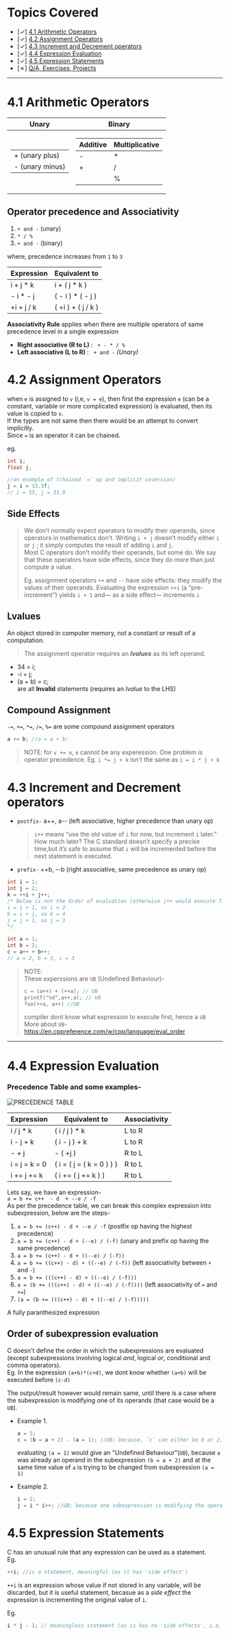 # Topics Covered
- [&check;] [4.1 Arithmetic Operators](#41-arithmetic-operators)
- [&check;] [4.2 Assignment Operators](#42-assignment-operators)
- [&check;] [4.3 Increment and Decrement operators](#43-increment-and-decrement-operators)
- [&check;] [4.4 Expression Evaluation](#44-expression-evaluation)
- [&check;] [4.5 Expression Statements](#45-expression-statements)
- [&cross;] [Q/A, Exercises, Projects](#)

<hr>

# 4.1 Arithmetic Operators
| Unary                                                                                              | Binary                                                                                                                                                                                         |
| -------------------------------------------------------------------------------------------------- | ---------------------------------------------------------------------------------------------------------------------------------------------------------------------------------------------- |
| <table> <tbody><tr><td> + (unary plus)</td></tr> <tr><td>- (unary minus)</td></tr></tbody></table> | <table> <thead> <tr> <th>Additive</th><th> Multiplicative </th> </tr> </thead> <tbody><tr><td>-</td><td>*</td></tr> <tr><td>+</td><td>/</td></tr> <tr><td></td><td>%</td></tr></tbody></table> |

## Operator precedence and Associativity
1. `+ and -` (unary)  
2. `* / %`
3. `+ and -` (binary)

where, precedence increases from `1` to `3` 

| Expression | Equivalent to      |
| ---------- | ------------------ |
| i + j * k  | i + ( j * k )      |
| - i * - j  | ( - i ) * ( - j )  |
| +i + j / k | ( +i ) + ( j / k ) |

**Associativity Rule** applies when there are multiple operators of same precedence level in a single expression

- **Right associative (R to L)** : ` + - * / %`
- **Left associative (L to R)** : ` + and -` *(Unary)*


# 4.2 Assignment Operators
when `e` is assigned to `v` (i,e, `v = e`), then first the expression `e` (can be a constant, variable or more complicated expression) is evaluated, then its value is copied to `v`.  
If the types are not same then there would be an attempt to convert implicitly.  
Since `=` is an operator it can be chained.

eg.
```c
int i;
float j;

//an example of (chained `=` op and implicit coversion)
j = i = 33.3f;
// i = 33, j = 33.0
```

## Side Effects
>We don’t normally expect operators to modify their operands, since operators in
mathematics don't. Writing `i + j` doesn’t modify either `i` or `j` ; it simply computes the result of adding `i` and `j`.  
Most C operators don’t modify their operands, but some do. We say that these operators have side effects, since they do more than just compute a value. 
> 
>Eg. assignment operators `++` and `--` have
side effects: they modify the values of their operands. Evaluating the expression
`++i` (a “pre-increment”) yields `i + 1` and— as a side effect— increments `i`

## Lvalues
An object stored in computer memory, not a constant or result of a computation.
> The assignment operator requires an ***lvalues*** as its left operand.

- 34 = i;
- -i = j;
- (a + b) = c;  
are all **Invalid** statements (requires an *lvalue* to the LHS)

## Compound Assignment 
`-=`, `+=`, `*=`, `/=`, `%=` are some compound assignment operators

```c
a += b; //a = a + b;
```
>NOTE: for `v += e`, `e` cannot be any experession. One problem is operator precedence. Eg. `i *= j + k` isn't the same as `i = i * j + k`


# 4.3 Increment and Decrement operators
- `postfix-` a++, a-- (left associative, higher precedence than unary op)
    > `i++` means “use the old value of `i` for now, but increment `i` later.” How much later? The C standard doesn’t specify a precise time,but it’s safe to assume that `i` will be incremented before the next statement is executed.
- `prefix-` ++b, --b (right associative, same precedence as unary op)
```c
int i = 1;
int j = 2;
k = ++i + j++;
/* Below is not the Order of evaluation (otherwise j++ would execute first in the statement)-
i = i + 1, so i = 2
k = i + j, so k = 4
j = j + 1, so j = 3
*/

int a = 1;
int b = 2;
c = a++ + b++;
// a = 2, b = 3, c = 3
```
> NOTE:   
> These experssions are `UB` (Undefined Behaviour)- 
> ```c
> c = (a++) + (++a); // UB
> printf("%d",a++,a); // UB
> foo(++a, a++) //UB
> ```
> compiler dont know what expression to execute first, hence a `UB`  
> More about `UB`- https://en.cppreference.com/w/cpp/language/eval_order
<hr>

# 4.4 Expression Evaluation

### Precedence Table and some examples- 

<img src='./img/precedenceTable.png' alt = "PRECEDENCE TABLE">

| Expression    | Equivalent to             | Associativity |
| ------------- | ------------------------- | ------------- |
| i / j * k     | ( i / j ) * k             | L to R        |
| i - j + k     | ( i - j ) + k             | L to R        |
| - + j         | - ( +j )                  | R to L        |
| i = j = k = 0 | ( i = ( j = ( k = 0 ) ) ) | R to L        |
| i += j += k   | ( i += ( j += k ) )       | R to L        |

Lets say, we have an expression-  
`a = b += c++  - d  + --e / -f`  
As per the precedence table, we can break this complex expression into subexpression, below are the steps- 
1. `a = b += (c++) - d + --e / -f`  (postfix op having the highest precedence)
2. `a = b += (c++) - d + (--e) / (-f)` (unary and prefix op having the same precedence)
3. `a = b += (c++) - d + ((--e) / (-f))`
4. `a = b += ((c++) - d) + ((--e) / (-f))` (left associativity between `+` and `-`)
5. `a = b += (((c++) - d) + ((--e) / (-f)))`
6. `a = (b += (((c++) - d) + ((--e) / (-f))))` (left associativity of `=` and `+=`)
7. `(a = (b += (((c++) - d) + ((--e) / (-f)))))`  

A fully paranthesized expression

## Order of subexpression evaluation
C doesn't define the order in which the subexpressions are evaluated (except subexpressions involving logical *and*, logical *or*, conditional and comma operators).  
Eg. In the expression `(a+b)*(c+d)`, we dont know whether `(a+b)` will be executed before `(c-d)`

The output/result however would remain same, until there is a case where the subexpression is modifying one of its operands (that case would be a `UB`).  
- Example 1.   
    ```c
    a = 5;
    c = (b = a + 2) - (a = 1); //UB; because, `c` can either be 6 or 2, depending on which subexpession is executed first
    ```
    evaluating `(a = 1)` would give an "Undefined Behaviour"(`UB`), because `a` was already an operand in the subexpression `(b = a + 2)` and at the same time value of `a` is trying to be changed from subexpression `(a = 1)` 

- Example 2.  
    ```c
    i = 2;
    j = i * i++; //UB; because one subexpression is modifying the operand `i`
    ```

# 4.5 Expression Statements
C has an unusual rule that any expression can be used as a statement.  
Eg.  
```c
++i; //is a statement, meaningful (as it has 'side effect')
```
`++i` is an expression whose value if not stored in any variable, will be discarded, but it is useful statement, becasue as a *side effect* the expression is incrementing the original value of `i`.

Eg.
```c
i * j - 1; // meaningless statement (as is has no 'side effects', i.e, the value of 'i' or 'j' is not changed)
```